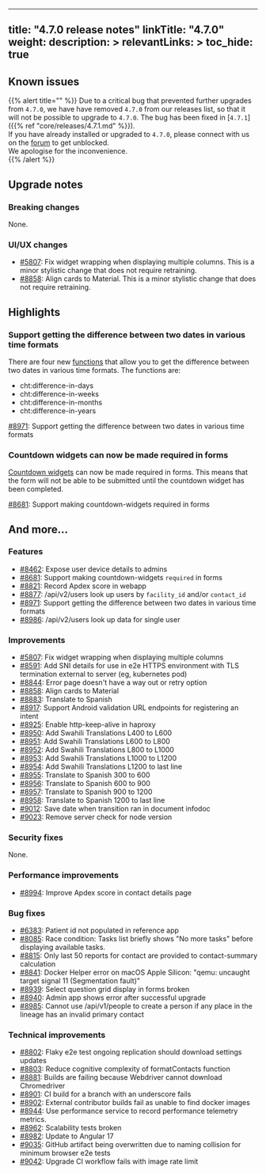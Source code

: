 
---
title: "4.7.0 release notes"
linkTitle: "4.7.0"
weight:
description: >
relevantLinks: >
toc_hide: true
---

## Known issues

{{% alert title="" %}}
Due to a critical bug that prevented further upgrades from `4.7.0`, we have have removed `4.7.0` from our releases list, so that it will not be possible to upgrade to `4.7.0`. 
The bug has been fixed in [`4.7.1`]({{% ref "core/releases/4.7.1.md" %}}).     
If you have already installed or upgraded to `4.7.0`, please connect with us on the [forum](https://forum.communityhealthtoolkit.org/t/high-priority-issue-in-cht-core-4-7-0/3512) to get unblocked.     
We apologise for the inconvenience.  
{{% /alert %}} 

## Upgrade notes

### Breaking changes

None.

### UI/UX changes

- [#5807](https://github.com/medic/cht-core/issues/5807): Fix widget wrapping when displaying multiple columns. This is a minor stylistic change that does not require retraining.
- [#8858](https://github.com/medic/cht-core/issues/8858): Align cards to Material. This is a minor stylistic change that does not require retraining.


## Highlights

### Support getting the difference between two dates in various time formats

There are four new [functions](https://docs.communityhealthtoolkit.org/apps/reference/forms/app/#cht-xpath-functions) that allow you to get the difference between two dates in various time formats. The functions are:
- cht:difference-in-days
- cht:difference-in-weeks
- cht:difference-in-months
- cht:difference-in-years

[#8971](https://github.com/medic/cht-core/issues/8971): Support getting the difference between two dates in various time formats

### Countdown widgets can now be made required in forms

[Countdown widgets](https://docs.communityhealthtoolkit.org/apps/reference/forms/app/#countdown-timer) can now be made required in forms. This means that the form will not be able to be submitted until the countdown widget has been completed.

[#8681](https://github.com/medic/cht-core/issues/8681): Support making countdown-widgets required in forms

## And more...

### Features

- [#8462](https://github.com/medic/cht-core/issues/8462): Expose user device details to admins
- [#8681](https://github.com/medic/cht-core/issues/8681): Support making countdown-widgets `required` in forms
- [#8821](https://github.com/medic/cht-core/issues/8821): Record Apdex score in webapp
- [#8877](https://github.com/medic/cht-core/issues/8877): /api/v2/users look up users by `facility_id` and/or `contact_id`
- [#8971](https://github.com/medic/cht-core/issues/8971): Support getting the difference between two dates in various time formats
- [#8986](https://github.com/medic/cht-core/issues/8986): /api/v2/users look up data for single user

### Improvements

- [#5807](https://github.com/medic/cht-core/issues/5807): Fix widget wrapping when displaying multiple columns
- [#8591](https://github.com/medic/cht-core/issues/8591): Add SNI details for use in e2e HTTPS environment with TLS termination external to server (eg, kubernetes pod)
- [#8844](https://github.com/medic/cht-core/issues/8844): Error page doesn't have a way out or retry option
- [#8858](https://github.com/medic/cht-core/issues/8858): Align cards to Material
- [#8883](https://github.com/medic/cht-core/issues/8883): Translate to Spanish
- [#8917](https://github.com/medic/cht-core/issues/8917): Support Android validation URL endpoints for registering an intent
- [#8925](https://github.com/medic/cht-core/issues/8925): Enable http-keep-alive in haproxy
- [#8950](https://github.com/medic/cht-core/issues/8950): Add Swahili Translations L400 to L600
- [#8951](https://github.com/medic/cht-core/issues/8951): Add Swahili Translations L600 to L800
- [#8952](https://github.com/medic/cht-core/issues/8952): Add Swahili Translations L800 to L1000
- [#8953](https://github.com/medic/cht-core/issues/8953): Add Swahili Translations L1000 to L1200
- [#8954](https://github.com/medic/cht-core/issues/8954): Add Swahili Translations L1200 to last line
- [#8955](https://github.com/medic/cht-core/issues/8955): Translate to Spanish 300 to 600
- [#8956](https://github.com/medic/cht-core/issues/8956): Translate to Spanish 600 to 900 
- [#8957](https://github.com/medic/cht-core/issues/8957): Translate to Spanish 900 to 1200
- [#8958](https://github.com/medic/cht-core/issues/8958): Translate to Spanish 1200 to last line
- [#9012](https://github.com/medic/cht-core/issues/9012): Save date when transition ran in document infodoc
- [#9023](https://github.com/medic/cht-core/issues/9023): Remove server check for node version

### Security fixes

None.

### Performance improvements

- [#8994](https://github.com/medic/cht-core/issues/8994): Improve Apdex score in contact details page

### Bug fixes

- [#6383](https://github.com/medic/cht-core/issues/6383): Patient id not populated in reference app
- [#8085](https://github.com/medic/cht-core/issues/8085): Race condition: Tasks list briefly shows "No more tasks" before displaying available tasks. 
- [#8815](https://github.com/medic/cht-core/issues/8815): Only last 50 reports for contact are provided to contact-summary calculation
- [#8841](https://github.com/medic/cht-core/issues/8841): Docker Helper error on macOS Apple Silicon: "qemu: uncaught target signal 11 (Segmentation fault)"
- [#8939](https://github.com/medic/cht-core/issues/8939): Select question grid display in forms broken
- [#8940](https://github.com/medic/cht-core/issues/8940): Admin app shows error after successful upgrade
- [#8985](https://github.com/medic/cht-core/issues/8985): Cannot use /api/v1/people to create a person if any place in the lineage has an invalid primary contact

### Technical improvements

- [#8802](https://github.com/medic/cht-core/issues/8802): Flaky e2e test  ongoing replication should download settings updates
- [#8803](https://github.com/medic/cht-core/issues/8803): Reduce cognitive complexity of formatContacts function 
- [#8881](https://github.com/medic/cht-core/issues/8881): Builds are failing because Webdriver cannot download Chromedriver
- [#8901](https://github.com/medic/cht-core/issues/8901): CI build for a branch with an underscore fails
- [#8902](https://github.com/medic/cht-core/issues/8902): External contributor builds fail as unable to find docker images
- [#8944](https://github.com/medic/cht-core/issues/8944): Use performance service to record performance telemetry metrics. 
- [#8962](https://github.com/medic/cht-core/issues/8962): Scalability tests broken
- [#8982](https://github.com/medic/cht-core/issues/8982): Update to Angular 17
- [#9035](https://github.com/medic/cht-core/issues/9035): GitHub artifact being overwritten due to naming collision for minimum browser e2e tests 
- [#9042](https://github.com/medic/cht-core/issues/9042): Upgrade CI workflow fails with image rate limit
